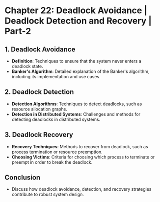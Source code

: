 # Chapter 22: Deadlock Avoidance | Deadlock Detection and Recovery | Part-2

## 1. Deadlock Avoidance
- **Definition**: Techniques to ensure that the system never enters a deadlock state.
- **Banker's Algorithm**: Detailed explanation of the Banker's algorithm, including its implementation and use cases.

## 2. Deadlock Detection
- **Detection Algorithms**: Techniques to detect deadlocks, such as resource allocation graphs.
- **Detection in Distributed Systems**: Challenges and methods for detecting deadlocks in distributed systems.

## 3. Deadlock Recovery
- **Recovery Techniques**: Methods to recover from deadlock, such as process termination or resource preemption.
- **Choosing Victims**: Criteria for choosing which process to terminate or preempt in order to break the deadlock.

## Conclusion
- Discuss how deadlock avoidance, detection, and recovery strategies contribute to robust system design.
